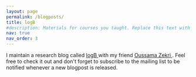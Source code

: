```yaml
---
layout: page
permalink: /blogposts/
title: logB
#description: Materials for courses you taught. Replace this text with your description.
nav: true
nav_order: 3
---
```


I maintain a research blog called <a href="https://logb-research.github.io/"> logB <a/>  with my friend <a href="https://www.oussamazekri.fr/"> Oussama Zekri <a/>. Feel free to check it out and don't forget to subscribe to the mailing list to be notified whenever a new blogpost is released. 
